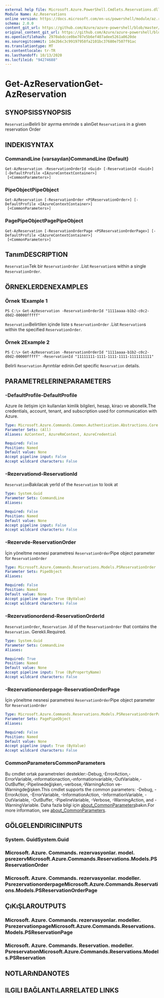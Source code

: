 ```yaml
---
external help file: Microsoft.Azure.PowerShell.Cmdlets.Reservations.dll-Help.xml
Module Name: Az.Reservations
online version: https://docs.microsoft.com/en-us/powershell/module/az.reservations/get-azreservation
schema: 2.0.0
content_git_url: https://github.com/Azure/azure-powershell/blob/master/src/Reservations/Reservations/help/Get-AzReservation.md
original_content_git_url: https://github.com/Azure/azure-powershell/blob/master/src/Reservations/Reservations/help/Get-AzReservation.md
ms.openlocfilehash: 2970abdcce0be707e5b6ef407adee5261a0620de
ms.sourcegitcommit: 1de2b6c3c99197958fa2101bc37680e7507f91ac
ms.translationtype: MT
ms.contentlocale: tr-TR
ms.lasthandoff: 10/13/2020
ms.locfileid: "94274688"
---
```

# <span data-ttu-id="dd47f-101">Get-AzReservation</span><span class="sxs-lookup"><span data-stu-id="dd47f-101">Get-AzReservation</span></span>

## <span data-ttu-id="dd47f-102">SYNOPSIS</span><span class="sxs-lookup"><span data-stu-id="dd47f-102">SYNOPSIS</span></span>
<span data-ttu-id="dd47f-103">`Reservation`Belirli bir ayırma emrinde s alın</span><span class="sxs-lookup"><span data-stu-id="dd47f-103">Get `Reservation`s in a given reservation Order</span></span>

## <span data-ttu-id="dd47f-104">INDEKI</span><span class="sxs-lookup"><span data-stu-id="dd47f-104">SYNTAX</span></span>

### <span data-ttu-id="dd47f-105">CommandLine (varsayılan)</span><span class="sxs-lookup"><span data-stu-id="dd47f-105">CommandLine (Default)</span></span>
```
Get-AzReservation -ReservationOrderId <Guid> [-ReservationId <Guid>] [-DefaultProfile <IAzureContextContainer>]
 [<CommonParameters>]
```

### <span data-ttu-id="dd47f-106">PipeObject</span><span class="sxs-lookup"><span data-stu-id="dd47f-106">PipeObject</span></span>
```
Get-AzReservation [-ReservationOrder <PSReservationOrder>] [-DefaultProfile <IAzureContextContainer>]
 [<CommonParameters>]
```

### <span data-ttu-id="dd47f-107">PagePipeObject</span><span class="sxs-lookup"><span data-stu-id="dd47f-107">PagePipeObject</span></span>
```
Get-AzReservation [-ReservationOrderPage <PSReservationOrderPage>] [-DefaultProfile <IAzureContextContainer>]
 [<CommonParameters>]
```

## <span data-ttu-id="dd47f-108">Tanım</span><span class="sxs-lookup"><span data-stu-id="dd47f-108">DESCRIPTION</span></span>
<span data-ttu-id="dd47f-109">`Reservation`Tek bir `ReservationOrder` .</span><span class="sxs-lookup"><span data-stu-id="dd47f-109">List `Reservation`s within a single `ReservationOrder`.</span></span>

## <span data-ttu-id="dd47f-110">ÖRNEKLERDEN</span><span class="sxs-lookup"><span data-stu-id="dd47f-110">EXAMPLES</span></span>

### <span data-ttu-id="dd47f-111">Örnek 1</span><span class="sxs-lookup"><span data-stu-id="dd47f-111">Example 1</span></span>
```
PS C:\> Get-AzReservation -ReservationOrderId "1111aaaa-b1b2-c0c2-d0d2-00000fffff"
```

<span data-ttu-id="dd47f-112">`Reservation`Belirtilen içinde liste s `ReservationOrder` .</span><span class="sxs-lookup"><span data-stu-id="dd47f-112">List `Reservation`s within the specified `ReservationOrder`.</span></span>

### <span data-ttu-id="dd47f-113">Örnek 2</span><span class="sxs-lookup"><span data-stu-id="dd47f-113">Example 2</span></span>
```
PS C:\> Get-AzReservation -ReservationOrderId "1111aaaa-b1b2-c0c2-d0d2-00000fffff" -ReservationId "11111111-1111-1111-1111-1111111111"
```

<span data-ttu-id="dd47f-114">Belirli `Reservation` Ayrıntılar edinin.</span><span class="sxs-lookup"><span data-stu-id="dd47f-114">Get specific `Reservation` details.</span></span>

## <span data-ttu-id="dd47f-115">PARAMETRELERINE</span><span class="sxs-lookup"><span data-stu-id="dd47f-115">PARAMETERS</span></span>

### <span data-ttu-id="dd47f-116">-DefaultProfile</span><span class="sxs-lookup"><span data-stu-id="dd47f-116">-DefaultProfile</span></span>
<span data-ttu-id="dd47f-117">Azure ile iletişim için kullanılan kimlik bilgileri, hesap, kiracı ve abonelik.</span><span class="sxs-lookup"><span data-stu-id="dd47f-117">The credentials, account, tenant, and subscription used for communication with Azure.</span></span>

```yaml
Type: Microsoft.Azure.Commands.Common.Authentication.Abstractions.Core.IAzureContextContainer
Parameter Sets: (All)
Aliases: AzContext, AzureRmContext, AzureCredential

Required: False
Position: Named
Default value: None
Accept pipeline input: False
Accept wildcard characters: False
```

### <span data-ttu-id="dd47f-118">-Rezervationıd</span><span class="sxs-lookup"><span data-stu-id="dd47f-118">-ReservationId</span></span>
<span data-ttu-id="dd47f-119">`Reservation`Bakılacak yer</span><span class="sxs-lookup"><span data-stu-id="dd47f-119">Id of the `Reservation` to look at</span></span>

```yaml
Type: System.Guid
Parameter Sets: CommandLine
Aliases:

Required: False
Position: Named
Default value: None
Accept pipeline input: False
Accept wildcard characters: False
```

### <span data-ttu-id="dd47f-120">-Rezervde</span><span class="sxs-lookup"><span data-stu-id="dd47f-120">-ReservationOrder</span></span>
<span data-ttu-id="dd47f-121">İçin yöneltme nesnesi parametresi `ReservationOrder`</span><span class="sxs-lookup"><span data-stu-id="dd47f-121">Pipe object parameter for `ReservationOrder`</span></span>

```yaml
Type: Microsoft.Azure.Commands.Reservations.Models.PSReservationOrder
Parameter Sets: PipeObject
Aliases:

Required: False
Position: Named
Default value: None
Accept pipeline input: True (ByValue)
Accept wildcard characters: False
```

### <span data-ttu-id="dd47f-122">-Rezervationorderıd</span><span class="sxs-lookup"><span data-stu-id="dd47f-122">-ReservationOrderId</span></span>
<span data-ttu-id="dd47f-123">`ReservationOrder`, `Reservation` .</span><span class="sxs-lookup"><span data-stu-id="dd47f-123">Id of the `ReservationOrder` that contains the `Reservation`.</span></span> <span data-ttu-id="dd47f-124">Gerekli.</span><span class="sxs-lookup"><span data-stu-id="dd47f-124">Required.</span></span>

```yaml
Type: System.Guid
Parameter Sets: CommandLine
Aliases:

Required: True
Position: Named
Default value: None
Accept pipeline input: True (ByPropertyName)
Accept wildcard characters: False
```

### <span data-ttu-id="dd47f-125">-Rezervationorderpage</span><span class="sxs-lookup"><span data-stu-id="dd47f-125">-ReservationOrderPage</span></span>
<span data-ttu-id="dd47f-126">İçin yöneltme nesnesi parametresi `ReservationOrder`</span><span class="sxs-lookup"><span data-stu-id="dd47f-126">Pipe object parameter for `ReservationOrder`</span></span>

```yaml
Type: Microsoft.Azure.Commands.Reservations.Models.PSReservationOrderPage
Parameter Sets: PagePipeObject
Aliases:

Required: False
Position: Named
Default value: None
Accept pipeline input: True (ByValue)
Accept wildcard characters: False
```

### <span data-ttu-id="dd47f-127">CommonParameters</span><span class="sxs-lookup"><span data-stu-id="dd47f-127">CommonParameters</span></span>
<span data-ttu-id="dd47f-128">Bu cmdlet ortak parametreleri destekler:-Debug,-ErrorAction,-ErrorVariable,-ınformationaction,-ınformationvariable,-OutVariable,-OutBuffer,-Pipelinedeğişken,-verbose,-WarningAction ve-Warningdeğişken.</span><span class="sxs-lookup"><span data-stu-id="dd47f-128">This cmdlet supports the common parameters: -Debug, -ErrorAction, -ErrorVariable, -InformationAction, -InformationVariable, -OutVariable, -OutBuffer, -PipelineVariable, -Verbose, -WarningAction, and -WarningVariable.</span></span> <span data-ttu-id="dd47f-129">Daha fazla bilgi için [about_CommonParameters](http://go.microsoft.com/fwlink/?LinkID=113216)bakın.</span><span class="sxs-lookup"><span data-stu-id="dd47f-129">For more information, see [about_CommonParameters](http://go.microsoft.com/fwlink/?LinkID=113216).</span></span>

## <span data-ttu-id="dd47f-130">GÖLGELENDIRICI</span><span class="sxs-lookup"><span data-stu-id="dd47f-130">INPUTS</span></span>

### <span data-ttu-id="dd47f-131">System. Guid</span><span class="sxs-lookup"><span data-stu-id="dd47f-131">System.Guid</span></span>

### <span data-ttu-id="dd47f-132">Microsoft. Azure. Commands. rezervasyonlar. model. psrezerv</span><span class="sxs-lookup"><span data-stu-id="dd47f-132">Microsoft.Azure.Commands.Reservations.Models.PSReservationOrder</span></span>

### <span data-ttu-id="dd47f-133">Microsoft. Azure. Commands. rezervasyonlar. modeller. Psrezervationorderpage</span><span class="sxs-lookup"><span data-stu-id="dd47f-133">Microsoft.Azure.Commands.Reservations.Models.PSReservationOrderPage</span></span>

## <span data-ttu-id="dd47f-134">ÇıKıŞLAR</span><span class="sxs-lookup"><span data-stu-id="dd47f-134">OUTPUTS</span></span>

### <span data-ttu-id="dd47f-135">Microsoft. Azure. Commands. rezervasyonlar. modeller. Psrezervationpage</span><span class="sxs-lookup"><span data-stu-id="dd47f-135">Microsoft.Azure.Commands.Reservations.Models.PSReservationPage</span></span>

### <span data-ttu-id="dd47f-136">Microsoft. Azure. Commands. Reservation. modeller. Psreservatıon</span><span class="sxs-lookup"><span data-stu-id="dd47f-136">Microsoft.Azure.Commands.Reservations.Models.PSReservation</span></span>

## <span data-ttu-id="dd47f-137">NOTLARıNDA</span><span class="sxs-lookup"><span data-stu-id="dd47f-137">NOTES</span></span>

## <span data-ttu-id="dd47f-138">ILGILI BAĞLANTıLAR</span><span class="sxs-lookup"><span data-stu-id="dd47f-138">RELATED LINKS</span></span>
